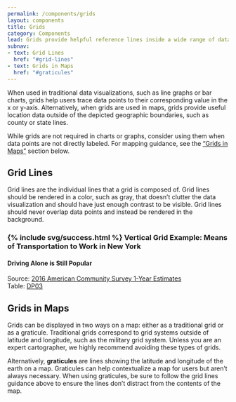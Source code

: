```yaml
---
permalink: /components/grids
layout: components
title: Grids
category: Components
lead: Grids provide helpful reference lines inside a wide range of data visualizations that help users better understand the data inside a visualization.
subnav:
- text: Grid Lines
  href: "#grid-lines"
- text: Grids in Maps
  href: "#graticules"
---
```

<p>
  When used in traditional data visualizations, such as line graphs or bar charts, grids help users trace data points to their corresponding value in the x or y-axis. Alternatively, when grids are used in maps, grids provide useful location data outside of the depicted geographic boundaries, such as county or state lines.
</p>
<p>
  While grids are not required in charts or graphs, consider using them when data points are not directly labeled. For mapping guidance, see the <a href="#graticules">“Grids in Maps”</a> section below.
</p>
<div id="grid-lines">
  <h2>Grid Lines</h2>
  <p>
    Grid lines are the individual lines that a grid is composed of. Grid lines should be rendered in a color, such as gray, that doesn’t clutter the data visualization and should have just enough contrast to be visible. Grid lines should never overlap data points and instead be rendered in the background.
  </p>

  <div class="usa-chart-card">
    <div class="usa-chart-header">
      <h3 class="usa-chart-title">{% include svg/success.html %} Vertical Grid Example: Means of Transportation to Work in New York</h3>
      <h4 class="usa-chart-subtitle">Driving Alone is Still Popular</h4>
    </div>
    <canvas id="component-grid-chart"></canvas>
    <div class="usa-source-container">
      <div>
        Source:
        <a href="https://www.census.gov/programs-surveys/acs/" target="_blank">
          2016 American Community Survey 1-Year Estimates
      </a>
      <div>
        Table:
        <a href="https://data.census.gov/cedsci/" target="_blank">DP03</a>
      </div>
    </div>
  </div>

</div>
<div id="graticules">
  <h2>Grids in Maps</h2>
  <p>
    Grids can be displayed in two ways on a map: either as a traditional grid or as a graticule. Traditional grids correspond to grid systems outside of latitude and longitude, such as the military grid system. Unless you are an expert cartographer, we highly recommend avoiding these types of grids.
  </p>
  <p>
    Alternatively, <strong>graticules</strong> are lines showing the latitude and longitude of the earth on a map. Graticules can help contextualize a map for users but aren’t always necessary. When using graticules, be sure to follow the grid lines guidance above to ensure the lines don’t distract from the contents of the map.
  </p>
</div>